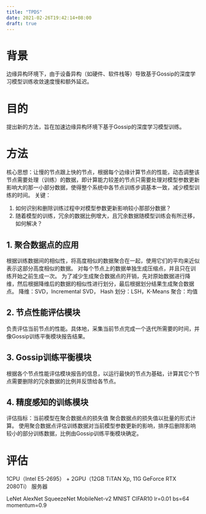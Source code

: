 ```yaml
---
title: "TPDS"
date: 2021-02-26T19:42:14+08:00
draft: true
---
```


# 背景
边缘异构环境下，由于设备异构（如硬件、软件栈等）导致基于Gossip的深度学习模型训练收敛速度慢和额外延迟。
# 目的
提出新的方法，旨在加速边缘异构环境下基于Gossip的深度学习模型训练。
# 方法
核心思想：让慢的节点跟上快的节点，根据每个边缘计算节点的性能，动态调整该节点需要处理（训练）的数据，即计算能力较差的节点只需要处理对模型参数更新影响大的那一小部分数据，使得整个系统中各节点训练步调基本一致，减少模型训练的时间。
关键：
1. 如何识别和删除训练过程中对模型参数更新影响较小那部分数据？
2. 随着模型的训练，冗余的数据比例增大，且冗余数据随模型训练会有所迁移，如何解决？

## 1. 聚合数据点的应用
根据训练数据间的相似性，将高度相似的数据聚合在一起，使用它们的平均来近似表示这部分高度相似的数据。
对每个节点上的数据单独生成压缩点，并且只在训练开始之前生成一次。
为了减少生成聚合数据点的开销，先对原始数据进行降维，然后根据降维后的数据的相似性进行划分，最后根据划分结果生成聚合数据点。
降维：SVD，Incremental SVD， Hash
划分：LSH，K-Means
聚合：均值

## 2. 节点性能评估模块
负责评估当前节点的性能。具体地，采集当前节点完成一个迭代所需要的时间，并像Gossip训练平衡模块报告结果。

## 3. Gossip训练平衡模块
根据各个节点性能评估模块报告的信息，以运行最快的节点为基础，计算其它个节点需要删除的冗余数据的比例并反馈给各节点。

## 4. 精度感知的训练模块
评估指标：当前模型在聚合数据点的损失值
聚合数据点的损失值以批量的形式计算。
使用聚合数据点评估训练数据对当前模型参数更新的影响，排序后删除影响较小的部分训练数据，比例由Gossip训练平衡模块确定。

# 评估
1CPU（Intel E5-2695） + 2GPU（12GB TiTAN Xp, 11G GeForce RTX 2080Ti） 服务器 

LeNet AlexNet SqueezeNet MobileNet-v2
MNIST CIFAR10
lr=0.01 bs=64 momentum=0.9


